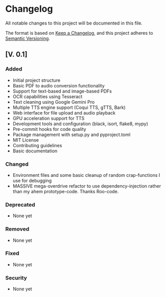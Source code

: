 # Changelog

All notable changes to this project will be documented in this file.

The format is based on [Keep a Changelog](https://keepachangelog.com/en/1.0.0/),
and this project adheres to [Semantic Versioning](https://semver.org/spec/v2.0.0.html).

## [V. 0.1]

### Added
- Initial project structure
- Basic PDF to audio conversion functionality
- Support for text-based and image-based PDFs
- OCR capabilities using Tesseract
- Text cleaning using Google Gemini Pro
- Multiple TTS engine support (Coqui TTS, gTTS, Bark)
- Web interface for file upload and audio playback
- GPU acceleration support for TTS
- Development tools and configuration (black, isort, flake8, mypy)
- Pre-commit hooks for code quality
- Package management with setup.py and pyproject.toml
- MIT License
- Contributing guidelines
- Basic documentation

### Changed
- Environment files and some basic cleanup of random crap-functions I use for debugging
- MASSIVE mega-overdrive refactor to use dependency-injection rather than my ahem prototype-code. Thanks Roo-code. 

### Deprecated
- None yet

### Removed
- None yet

### Fixed
- None yet

### Security
- None yet 